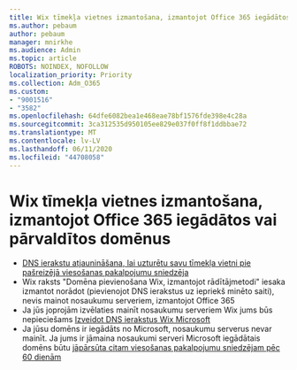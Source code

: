 ```yaml
---
title: Wix tīmekļa vietnes izmantošana, izmantojot Office 365 iegādātos vai pārvaldītos domēnus
ms.author: pebaum
author: pebaum
manager: mnirkhe
ms.audience: Admin
ms.topic: article
ROBOTS: NOINDEX, NOFOLLOW
localization_priority: Priority
ms.collection: Adm_O365
ms.custom:
- "9001516"
- "3582"
ms.openlocfilehash: 64dfe6082bea1e468eae78bf1576fde398e4c28a
ms.sourcegitcommit: 3ca312535d950105ee829e037f0ff8f1ddbbae72
ms.translationtype: MT
ms.contentlocale: lv-LV
ms.lasthandoff: 06/11/2020
ms.locfileid: "44708058"
---
```

# <a name="using-wix-website-with-office-365-purchased-or-managed-domains"></a>Wix tīmekļa vietnes izmantošana, izmantojot Office 365 iegādātos vai pārvaldītos domēnus

- [DNS ierakstu atjaunināšana, lai uzturētu savu tīmekļa vietni pie pašreizējā viesošanas pakalpojumu sniedzēja](https://docs.microsoft.com/microsoft-365/admin/dns/update-dns-records-to-retain-current-hosting-provider)
- Wix raksts "Domēna pievienošana Wix, izmantojot rādītājmetodi" iesaka izmantot norādot (pievienojot DNS ierakstus uz iepriekš minēto saiti), nevis mainot nosaukumu serveriem, izmantojot Office 365
- Ja jūs joprojām izvēlaties mainīt nosaukumu serveriem Wix jums būs nepieciešams [Izveidot DNS ierakstus Wix Microsoft](https://docs.microsoft.com/microsoft-365/admin/dns/create-dns-records-at-wix?view=o365-worldwide)
- Ja jūsu domēns ir iegādāts no Microsoft, nosaukumu serverus nevar mainīt. Ja jums ir jāmaina nosaukumi serveri Microsoft iegādātais domēns būtu [jāpārsūta citam viesošanas pakalpojumu sniedzējam pēc 60 dienām](https://docs.microsoft.com/microsoft-365/admin/setup/domains-faq#can-i-transfer-a-domain-i-purchased-from-microsoft-to-another-provider)
